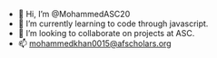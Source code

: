 - 👋 Hi, I’m @MohammedASC20
- 🌱 I’m currently learning to code through javascript. 
- 💞️ I’m looking to collaborate on projects at ASC.
- 📫 mohammedkhan0015@afscholars.org

<!---
MohammedASC20/MohammedASC20 is a ✨ special ✨ repository because its `README.md` (this file) appears on your GitHub profile.
You can click the Preview link to take a look at your changes.
--->
